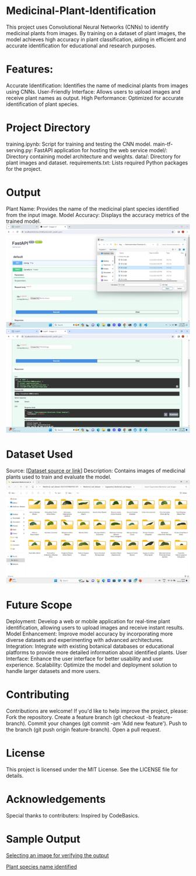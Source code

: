 # Medicinal-Plant-Identification
This project uses Convolutional Neural Networks (CNNs) to identify medicinal plants from images. By training on a dataset of plant images, the model achieves high accuracy in plant classification, aiding in efficient and accurate identification for educational and research purposes.

# Features:
Accurate Identification: Identifies the name of medicinal plants from images using CNNs.
User-Friendly Interface: Allows users to upload images and receive plant names as output.
High Performance: Optimized for accurate identification of plant species.

# Project Directory
training.ipynb: Script for training and testing the CNN model.
main-tf-serving.py: FastAPI application for hosting the web service 
model/: Directory containing model architecture and weights.
data/: Directory for plant images and dataset.
requirements.txt: Lists required Python packages for the project.

# Output
Plant Name: Provides the name of the medicinal plant species identified from the input image.
Model Accuracy: Displays the accuracy metrics of the trained model.
![image alt](https://github.com/PrathibhaAngadi/Medicinal-Plant-Identification/blob/a5307eef0ef14142833c9d065846cf213bc2e3d9/Output1.jpg)
![image alt](https://github.com/PrathibhaAngadi/Medicinal-Plant-Identification/blob/e05811546972c34638601a3f5d1da702c830ce09/Output2.jpg)


# Dataset Used
Source: [[Dataset source or link](https://data.mendeley.com/datasets/nnytj2v3n5/1)]
Description: Contains images of medicinal plants used to train and evaluate the model.
![image alt](https://github.com/PrathibhaAngadi/Medicinal-Plant-Identification/blob/bf5a07534930d975e1eb14b0d6550e02225c1de3/Dataset.jpg)

# Future Scope
Deployment: Develop a web or mobile application for real-time plant identification, allowing users to upload images and receive instant results.
Model Enhancement: Improve model accuracy by incorporating more diverse datasets and experimenting with advanced architectures.
Integration: Integrate with existing botanical databases or educational platforms to provide more detailed information about identified plants.
User Interface: Enhance the user interface for better usability and user experience.
Scalability: Optimize the model and deployment solution to handle larger datasets and more users.

# Contributing
Contributions are welcome! If you'd like to help improve the project, please:
Fork the repository.
Create a feature branch (git checkout -b feature-branch).
Commit your changes (git commit -am 'Add new feature').
Push to the branch (git push origin feature-branch).
Open a pull request.
 
# License
This project is licensed under the MIT License. See the LICENSE file for details.

# Acknowledgements
Special thanks to contributers: 
Inspired by CodeBasics.

# Sample Output
[Selecting an image for verifying the output](https://github.com/user-attachments/assets/a44b29dc-fbca-4857-88b9-862e37430474)

[Plant species name identified](https://github.com/user-attachments/assets/b6c26e9c-a2d3-4883-87b4-04d54956840c)

